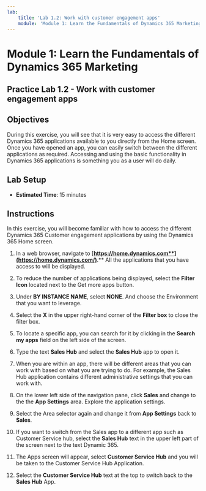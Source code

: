 ```yaml
---
lab:
    title: 'Lab 1.2: Work with customer engagement apps'
    module: 'Module 1: Learn the Fundamentals of Dynamics 365 Marketing'
---
```


Module 1: Learn the Fundamentals of Dynamics 365 Marketing
========================

## Practice Lab 1.2 - Work with customer engagement apps 

## Objectives

During this exercise, you will see that it is very easy to access the different Dynamics 365 applications available to you directly from the Home screen. Once you have opened an app, you can easily switch between the different applications as required. Accessing and using the basic functionality in Dynamics 365 applications is something you as a user will do daily.


## Lab Setup

  - **Estimated Time**: 15 minutes

## Instructions

In this exercise, you will become familiar with how to access the different Dynamics 365 Customer engagement applications by using the Dynamics 365 Home screen. 

1. In a web browser, navigate to [**https://home.dynamics.com**](https://home.dynamics.com/)**.** All the applications that you have access to will be displayed. 

2. To reduce the number of applications being displayed, select the **Filter Icon** located next to the Get more apps button. 

3. Under **BY INSTANCE NAME**, select **NONE**. And choose the Environment that you want to leverage. 

4. Select the **X** in the upper right-hand corner of the **Filter box** to close the filter box. 

5. To locate a specific app, you can search for it by clicking in the **Search my apps** field on the left side of the screen. 

6. Type the text **Sales Hub** and select the **Sales Hub** app to open it. 

7. When you are within an app, there will be different areas that you can work with based on what you are trying to do. For example, the Sales Hub application contains different administrative settings that you can work with. 

8. On the lower left side of the navigation pane, click **Sales** and change to the the **App Settings** area. Explore the application settings.

9. Select the Area selector again and change it from **App Settings** back to **Sales**.

10. If you want to switch from the Sales app to a different app such as Customer Service hub, select the **Sales Hub** text in the upper left part of the screen next to the text Dynamic 365. 

11. The Apps screen will appear, select **Customer Service Hub** and you will be taken to the Customer Service Hub Application. 

12. Select the **Customer Service Hub** text at the top to switch back to the **Sales Hub** App. 
